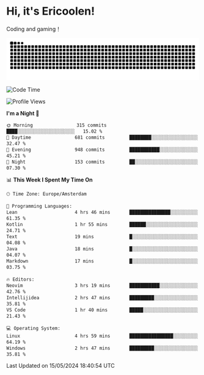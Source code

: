 # Hi, it's Ericoolen!
Coding and gaming！

<picture>
  <source media="(prefers-color-scheme: dark)" srcset="https://raw.githubusercontent.com/Eric-Song-Nop/Eric-Song-Nop/output/github-contribution-grid-snake-dark.svg">
  <source media="(prefers-color-scheme: light)" srcset="https://raw.githubusercontent.com/Eric-Song-Nop/Eric-Song-Nop/output/github-contribution-grid-snake.svg">
  <img alt="github contribution grid snake animation" src="https://raw.githubusercontent.com/Eric-Song-Nop/Eric-Song-Nop/output/github-contribution-grid-snake.svg">
</picture>

<!--START_SECTION:waka-->
![Code Time](http://img.shields.io/badge/Code%20Time-1%2C338%20hrs%202%20mins-blue)

![Profile Views](http://img.shields.io/badge/Profile%20Views-0-blue)

**I'm a Night 🦉** 

```text
🌞 Morning                315 commits         ████░░░░░░░░░░░░░░░░░░░░░   15.02 % 
🌆 Daytime                681 commits         ████████░░░░░░░░░░░░░░░░░   32.47 % 
🌃 Evening                948 commits         ███████████░░░░░░░░░░░░░░   45.21 % 
🌙 Night                  153 commits         ██░░░░░░░░░░░░░░░░░░░░░░░   07.30 % 
```


📊 **This Week I Spent My Time On** 

```text
🕑︎ Time Zone: Europe/Amsterdam

💬 Programming Languages: 
Lean                     4 hrs 46 mins       ███████████████░░░░░░░░░░   61.35 % 
Kotlin                   1 hr 55 mins        ██████░░░░░░░░░░░░░░░░░░░   24.71 % 
Text                     19 mins             █░░░░░░░░░░░░░░░░░░░░░░░░   04.08 % 
Java                     18 mins             █░░░░░░░░░░░░░░░░░░░░░░░░   04.07 % 
Markdown                 17 mins             █░░░░░░░░░░░░░░░░░░░░░░░░   03.75 % 

🔥 Editors: 
Neovim                   3 hrs 19 mins       ███████████░░░░░░░░░░░░░░   42.76 % 
Intellijidea             2 hrs 47 mins       █████████░░░░░░░░░░░░░░░░   35.81 % 
VS Code                  1 hr 40 mins        █████░░░░░░░░░░░░░░░░░░░░   21.43 % 

💻 Operating System: 
Linux                    4 hrs 59 mins       ████████████████░░░░░░░░░   64.19 % 
Windows                  2 hrs 47 mins       █████████░░░░░░░░░░░░░░░░   35.81 % 
```


 Last Updated on 15/05/2024 18:40:54 UTC
<!--END_SECTION:waka-->
